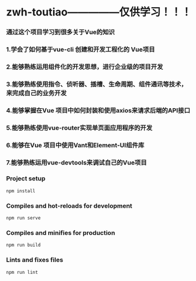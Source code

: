 # zwh-toutiao—————仅供学习！！！

### 通过这个项目学习到很多关于Vue的知识

### 1.学会了如何基于vue-cli 创建和开发工程化的 Vue项目

### 2.能够熟练运用组件化的开发思想，进行企业级的项目开发

### 3.能够熟练使用指令、侦听器、插槽、生命周期、组件通讯等技术，来完成自己的业务开发

### 4.能够掌握在Vue 项目中如何封装和使用axios来请求后端的API接口

### 5.能够熟练使用vue-router实现单页面应用程序的开发

### 6.能够在Vue 项目中使用Vant和Element-UI组件库

### 7.能够熟练运用vue-devtools来调试自己的Vue项目

### Project setup
```
npm install
```

### Compiles and hot-reloads for development
```
npm run serve
```

### Compiles and minifies for production
```
npm run build
```

### Lints and fixes files
```
npm run lint
```

